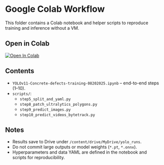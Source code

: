 # Google Colab Workflow

This folder contains a Colab notebook and helper scripts to reproduce training and inference without a VM.

## Open in Colab
[![Open In Colab](https://colab.research.google.com/assets/colab-badge.svg)](
https://colab.research.google.com/github/natnaeltaye/concrete-defect-yolov11/blob/add-colab-workflow/colab/YOLOv11-Concrete-defects-training-08202025.ipynb)

## Contents
- `YOLOv11-Concrete-defects-training-08202025.ipynb` – end-to-end steps (1–10).
- `scripts/`:
  - `step5_split_and_yaml.py`
  - `step8_patch_ultralytics_polygons.py`
  - `step9_predict_images.py`
  - `step10_predict_videos_bytetrack.py`

## Notes
- Results save to Drive under `/content/drive/MyDrive/yolo_runs`.
- Do not commit large outputs or model weights (`*.pt`, `*.onnx`).
- Hyperparameters and data YAML are defined in the notebook and scripts for reproducibility.
